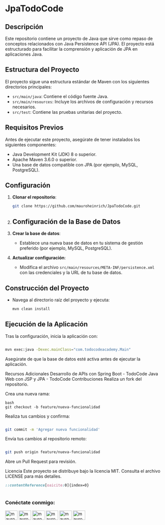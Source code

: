 # JpaTodoCode

## Descripción

Este repositorio contiene un proyecto de Java que sirve como repaso de conceptos relacionados con Java Persistence API (JPA). El proyecto está estructurado para facilitar la comprensión y aplicación de JPA en aplicaciones Java.

## Estructura del Proyecto

El proyecto sigue una estructura estándar de Maven con los siguientes directorios principales:

- `src/main/java`: Contiene el código fuente Java.
- `src/main/resources`: Incluye los archivos de configuración y recursos necesarios.
- `src/test`: Contiene las pruebas unitarias del proyecto.

## Requisitos Previos

Antes de ejecutar este proyecto, asegúrate de tener instalados los siguientes componentes:

- Java Development Kit (JDK) 8 o superior.
- Apache Maven 3.6.0 o superior.
- Una base de datos compatible con JPA (por ejemplo, MySQL, PostgreSQL).

## Configuración

1. **Clonar el repositorio**:

   ```bash
   git clone https://github.com/mauroheinrich/JpaTodoCode.git
2. ## Configuración de la Base de Datos

  1. **Crear la base de datos**:
     - Establece una nueva base de datos en tu sistema de gestión preferido (por ejemplo, MySQL, PostgreSQL).
  
  2. **Actualizar configuración**:
     - Modifica el archivo `src/main/resources/META-INF/persistence.xml` con las credenciales y la URL de tu base de datos.

## Construcción del Proyecto

- Navega al directorio raíz del proyecto y ejecuta:

  ```bash
  mvn clean install
## Ejecución de la Aplicación
Tras la configuración, inicia la aplicación con:

  ```bash

mvn exec:java -Dexec.mainClass="com.todocodeacademy.Main"
```
Asegúrate de que la base de datos esté activa antes de ejecutar la aplicación. 

Recursos Adicionales
Desarrollo de APIs con Spring Boot - TodoCode
Java Web con JSP y JPA - TodoCode
Contribuciones
Realiza un fork del repositorio.

Crea una nueva rama:
```
bash
git checkout -b feature/nueva-funcionalidad
```
Realiza tus cambios y confirma:

``` bash

git commit -m 'Agregar nueva funcionalidad'
```
Envía tus cambios al repositorio remoto:

```bash

git push origin feature/nueva-funcionalidad
```
Abre un Pull Request para revisión.

Licencia
Este proyecto se distribuye bajo la licencia MIT. Consulta el archivo LICENSE para más detalles.
``` css
::contentReference[oaicite:0]{index=0}
 
```

<h3 align="left">Conéctate conmigo:</h3>
<p align="left">
  <a href="https://twitter.com/mauroheinrich" target="_blank"><img align="center" src="https://raw.githubusercontent.com/rahuldkjain/github-profile-readme-generator/master/src/images/icons/Social/twitter.svg" alt="mauroheinrich" height="30" width="40" /></a>
  <a href="https://linkedin.com/in/mauroheinrich" target="_blank"><img align="center" src="https://raw.githubusercontent.com/rahuldkjain/github-profile-readme-generator/master/src/images/icons/Social/linked-in-alt.svg" alt="mauroheinrich" height="30" width="40" /></a>
  <a href="https://stackoverflow.com/users/20105268/mauro-heinrich" target="_blank"><img align="center" src="https://raw.githubusercontent.com/rahuldkjain/github-profile-readme-generator/master/src/images/icons/Social/stack-overflow.svg" alt="mauroheinrich" height="30" width="40" /></a>
  <a href="https://fb.com/mauroheinrich" target="_blank"><img align="center" src="https://raw.githubusercontent.com/rahuldkjain/github-profile-readme-generator/master/src/images/icons/Social/facebook.svg" alt="mauroheinrich" height="30" width="40" /></a>
  <a href="https://instagram.com/mauroheinrich" target="_blank"><img align="center" src="https://raw.githubusercontent.com/rahuldkjain/github-profile-readme-generator/master/src/images/icons/Social/instagram.svg" alt="mauroheinrich" height="30" width="40" /></a>
  <a href="https://discord.gg/mauroheinrich" target="_blank"><img align="center" src="https://raw.githubusercontent.com/rahuldkjain/github-profile-readme-generator/master/src/images/icons/Social/discord.svg" alt="mauroheinrich" height="30" width="40" /></a>
</p>






